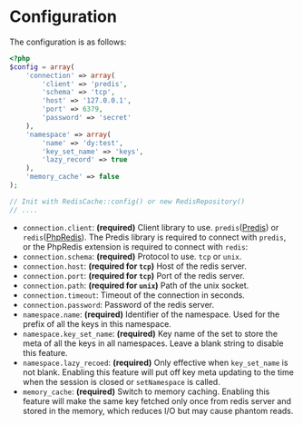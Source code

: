 # Configuration

The configuration is as follows:

```php
<?php
$config = array(
    'connection' => array(
        'client' => 'predis',
        'schema' => 'tcp',
        'host' => '127.0.0.1',
        'port' => 6379,
        'password' => 'secret'
    ),
    'namespace' => array(
        'name' => 'dy:test',
        'key_set_name' => 'keys',
        'lazy_record' => true
    ),
    'memory_cache' => false
);

// Init with RedisCache::config() or new RedisRepository()
// ....
```

- `connection.client`: **(required)** Client library to use. `predis`([Predis](https://github.com/nrk/predis))
    or `redis`([PhpRedis](https://github.com/phpredis/phpredis)). The 
    Predis library is required to connect with `predis`, or the PhpRedis
    extension is required to connect with `redis`: 
- `connection.schema`: **(required)** Protocol to use. `tcp` or `unix`. 
- `connection.host`: **(required for `tcp`)** Host of the redis server.
- `connection.port`: **(required for `tcp`)** Port of the redis server.
- `connection.path`: **(required for `unix`)** Path of the unix socket.
- `connection.timeout`: Timeout of the connection in seconds.
- `connection.password`: Password of the redis server.
- `namespace.name`: **(required)** Identifier of the namespace. Used for
    the prefix of all the keys in this namespace.
- `namespace.key_set_name`: **(required)** Key name of the set to store
    the meta of all the keys in all namespaces. Leave a blank string to
    disable this feature.
- `namespace.lazy_recoed`: **(required)** Only effective when `key_set_name`
    is not blank. Enabling this feature will put off key meta updating
    to the time when the session is closed or `setNamespace` is called.
- `memory_cache`: **(required)** Switch to memory caching. Enabling this
    feature will make the same key fetched only once from redis server 
    and stored in the memory, which reduces I/O but may cause phantom
    reads.
    